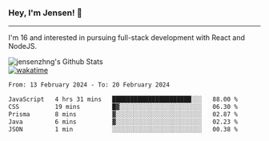 ### Hey, I'm Jensen! 👋

---

I'm 16 and interested in pursuing full-stack development with React and NodeJS.

![jensenzhng's Github Stats](https://github-readme-stats.vercel.app/api?username=jensenzhng&theme=dark&show_icons=true&count_private=true)
<br />
[![wakatime](https://wakatime.com/badge/user/cbfc263d-3611-4e36-8278-8fad45fe3f62.svg)](https://wakatime.com/@cbfc263d-3611-4e36-8278-8fad45fe3f62)

<!--START_SECTION:waka-->

```txt
From: 13 February 2024 - To: 20 February 2024

JavaScript   4 hrs 31 mins   ██████████████████████░░░   88.00 %
CSS          19 mins         █▓░░░░░░░░░░░░░░░░░░░░░░░   06.30 %
Prisma       8 mins          ▓░░░░░░░░░░░░░░░░░░░░░░░░   02.87 %
Java         6 mins          ▓░░░░░░░░░░░░░░░░░░░░░░░░   02.23 %
JSON         1 min           ░░░░░░░░░░░░░░░░░░░░░░░░░   00.38 %
```

<!--END_SECTION:waka-->
